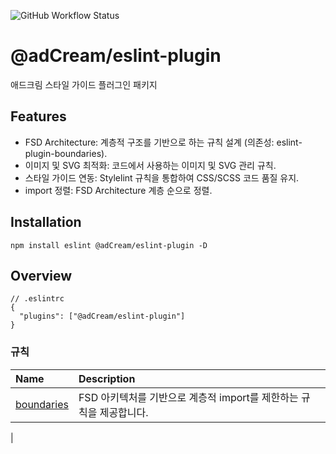 ![GitHub Workflow Status](https://img.shields.io/github/actions/workflow/status/reduxjs/redux/test.yaml?branch=master&event=push&style=flat-square)

# @adCream/eslint-plugin

애드크림 스타일 가이드 플러그인 패키지

## Features

- FSD Architecture: 계층적 구조를 기반으로 하는 규칙 설계 (의존성: eslint-plugin-boundaries).
- 이미지 및 SVG 최적화: 코드에서 사용하는 이미지 및 SVG 관리 규칙.
- 스타일 가이드 연동: Stylelint 규칙을 통합하여 CSS/SCSS 코드 품질 유지.
- import 정렬: FSD Architecture 계층 순으로 정렬.

## Installation

```
npm install eslint @adCream/eslint-plugin -D
```

## Overview

```jsonc
// .eslintrc
{
  "plugins": ["@adCream/eslint-plugin"]
}
```

### 규칙

| Name                             | Description                                                         |     |
| :------------------------------- | :------------------------------------------------------------------ | :-- |
| [boundaries](docs/boundaries.md) | FSD 아키텍처를 기반으로 계층적 import를 제한하는 규칙을 제공합니다. |     |

|
